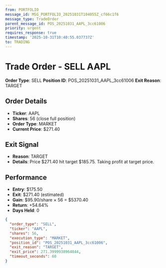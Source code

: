 ```yaml
---
from: PORTFOLIO
message_id: MSG_PORTFOLIO_20251031T104055Z_cf66c1f6
message_type: TradeOrder
parent_message_id: POS_20251031_AAPL_3cc61006
priority: urgent
requires_response: true
timestamp: '2025-10-31T10:40:55.037737Z'
to: TRADING
---
```


# Trade Order - SELL AAPL

**Order Type**: SELL
**Position ID**: POS_20251031_AAPL_3cc61006
**Exit Reason**: TARGET

## Order Details
- **Ticker**: AAPL
- **Shares**: 56 (close full position)
- **Order Type**: MARKET
- **Current Price**: $271.40

## Exit Signal
- **Reason**: TARGET
- **Details**: Price $271.40 hit target $185.75. Taking profit at target price.

## Performance
- **Entry**: $175.50
- **Exit**: $271.40 (estimated)
- **Gain**: $95.90/share × 56 = $5370.40
- **Return**: +54.64%
- **Days Held**: 0

```json
{
  "order_type": "SELL",
  "ticker": "AAPL",
  "shares": 56,
  "execution_type": "MARKET",
  "position_id": "POS_20251031_AAPL_3cc61006",
  "exit_reason": "TARGET",
  "exit_price": 271.3999938964844,
  "timeout_seconds": 60
}
```
